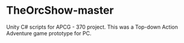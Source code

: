 # TheOrcShow-master
Unity C# scripts for APCG - 370 project. This was a Top-down Action Adventure game prototype for PC.
